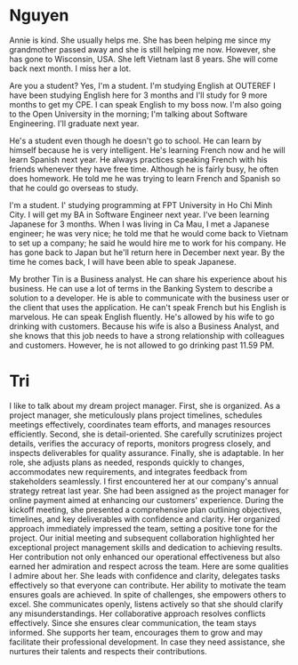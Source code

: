 # Nguyen

Annie is kind. She usually helps me. She has been helping me since my grandmother passed away and she is still helping me now. However, she has gone to Wisconsin, USA. She left Vietnam last 8 years. She will come back next month. I miss her a lot.

Are you a student? Yes, I'm a student. I'm studying English at OUTEREF I have been studying English here for 3 months and I'll study for 9 more months to get my CPE. I can speak English to my boss now. I'm also going to the Open University in the morning; I'm talking about Software Engineering. I'll graduate next year.

He's a student even though he doesn't go to school. He can learn by himself because he is very intelligent. He's learning French now and he will learn Spanish next year. He always practices speaking French with his friends whenever they have free time. Although he is fairly busy, he often does homework. He told me he was trying to learn French and Spanish so that he could go overseas to study.

I'm a student. I' studying programming at FPT University in Ho Chi Minh City. I will get my BA in Software Engineer next year. I've been learning Japanese for 3 months. When I was living in Ca Mau, I met a Japanese engineer; he was very nice; he told me that he would come back to Vietnam to set up a company; he said he would hire me to work for his company. He has gone back to Japan but he'll return here in December next year. By the time he comes back, I will have been able to speak Japanese.

My brother Tin is a Business analyst. He can share his experience about his business. He can use a lot of terms in the Banking System to describe a solution to a developer. He is able to communicate with the business user or the client that uses the application. He can't speak French but his English is marvelous. He can speak English fluently. He's allowed by his wife to go drinking with customers. Because his wife is also a Business Analyst, and she knows that this job needs to have a strong relationship with colleagues and customers. However, he is not allowed to go drinking past 11.59 PM.


# Tri
I like to talk about my dream project manager.
First, she is organized. As a project manager, she meticulously plans project timelines, schedules meetings effectively, coordinates team efforts, and manages resources efficiently.
Second, she is detail-oriented. She carefully scrutinizes project details, verifies the accuracy of reports, monitors progress closely, and inspects deliverables for quality assurance.
Finally, she is adaptable. In her role, she adjusts plans as needed, responds quickly to changes, accommodates new requirements, and integrates feedback from stakeholders seamlessly.
I first encountered her at our company's annual strategy retreat last year. She had been assigned as the project manager for online payment aimed at enhancing our customers' experience. During the kickoff meeting, she presented a comprehensive plan outlining objectives, timelines, and key deliverables with confidence and clarity. Her organized approach immediately impressed the team, setting a positive tone for the project.
Our initial meeting and subsequent collaboration highlighted her exceptional project management skills and dedication to achieving results. Her contribution not only enhanced our operational effectiveness but also earned her admiration and respect across the team.
Here are some qualities I admire about her. She leads with confidence and clarity, delegates tasks effectively so that everyone can contribute. Her ability to motivate the team ensures goals are achieved. In spite of challenges, she empowers others to excel.
She communicates openly, listens actively so that she should clarify any misunderstandings. Her collaborative approach resolves conflicts effectively. Since she ensures clear communication, the team stays informed.
She supports her team, encourages them to grow and may facilitate their professional development. In case they need assistance, she nurtures their talents and respects their contributions.
